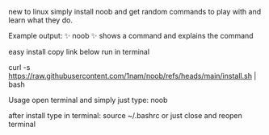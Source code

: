 new to linux simply install noob and get random commands to
play with and learn what they do.

Example output:
✨ noob ✨
 shows a command and explains the command 

 easy install copy link below run in terminal

curl -s https://raw.githubusercontent.com/1nam/noob/refs/heads/main/install.sh | bash


Usage open terminal and simply just type:  noob

after install type in terminal:  source ~/.bashrc
or
just close and reopen terminal
